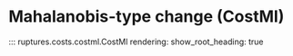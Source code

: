 # Mahalanobis-type change (CostMl)

::: ruptures.costs.costml.CostMl
    rendering:
        show_root_heading: true